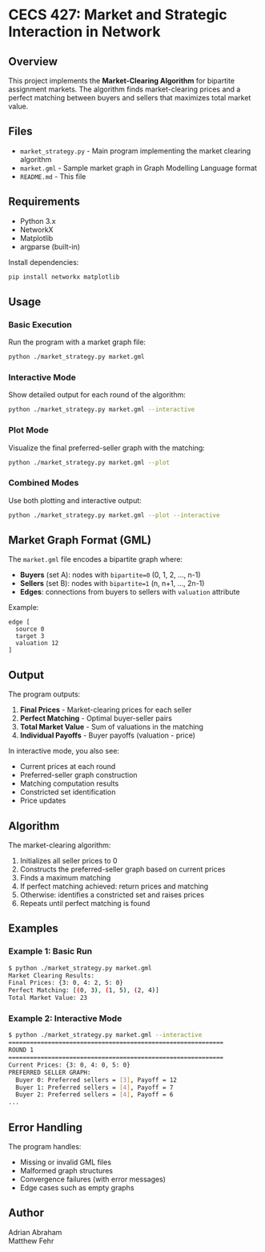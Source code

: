 # CECS 427: Market and Strategic Interaction in Network

## Overview

This project implements the **Market-Clearing Algorithm** for bipartite assignment markets. The algorithm finds market-clearing prices and a perfect matching between buyers and sellers that maximizes total market value.

## Files

- `market_strategy.py` - Main program implementing the market clearing algorithm
- `market.gml` - Sample market graph in Graph Modelling Language format
- `README.md` - This file

## Requirements

- Python 3.x
- NetworkX
- Matplotlib
- argparse (built-in)

Install dependencies:
```bash
pip install networkx matplotlib
```

## Usage

### Basic Execution

Run the program with a market graph file:

```bash
python ./market_strategy.py market.gml
```

### Interactive Mode

Show detailed output for each round of the algorithm:

```bash
python ./market_strategy.py market.gml --interactive
```

### Plot Mode

Visualize the final preferred-seller graph with the matching:

```bash
python ./market_strategy.py market.gml --plot
```

### Combined Modes

Use both plotting and interactive output:

```bash
python ./market_strategy.py market.gml --plot --interactive
```

## Market Graph Format (GML)

The `market.gml` file encodes a bipartite graph where:
- **Buyers** (set A): nodes with `bipartite=0` (0, 1, 2, ..., n-1)
- **Sellers** (set B): nodes with `bipartite=1` (n, n+1, ..., 2n-1)
- **Edges**: connections from buyers to sellers with `valuation` attribute

Example:
```gml
edge [
  source 0
  target 3
  valuation 12
]
```

## Output

The program outputs:
1. **Final Prices** - Market-clearing prices for each seller
2. **Perfect Matching** - Optimal buyer-seller pairs
3. **Total Market Value** - Sum of valuations in the matching
4. **Individual Payoffs** - Buyer payoffs (valuation - price)

In interactive mode, you also see:
- Current prices at each round
- Preferred-seller graph construction
- Matching computation results
- Constricted set identification
- Price updates

## Algorithm

The market-clearing algorithm:
1. Initializes all seller prices to 0
2. Constructs the preferred-seller graph based on current prices
3. Finds a maximum matching
4. If perfect matching achieved: return prices and matching
5. Otherwise: identifies a constricted set and raises prices
6. Repeats until perfect matching is found

## Examples

### Example 1: Basic Run
```bash
$ python ./market_strategy.py market.gml
Market Clearing Results:
Final Prices: {3: 0, 4: 2, 5: 0}
Perfect Matching: [(0, 3), (1, 5), (2, 4)]
Total Market Value: 23
```

### Example 2: Interactive Mode
```bash
$ python ./market_strategy.py market.gml --interactive
============================================================
ROUND 1
============================================================
Current Prices: {3: 0, 4: 0, 5: 0}
PREFERRED SELLER GRAPH:
  Buyer 0: Preferred sellers = [3], Payoff = 12
  Buyer 1: Preferred sellers = [4], Payoff = 7
  Buyer 2: Preferred sellers = [4], Payoff = 6
...
```

## Error Handling

The program handles:
- Missing or invalid GML files
- Malformed graph structures
- Convergence failures (with error messages)
- Edge cases such as empty graphs

## Author

Adrian Abraham  
Matthew Fehr